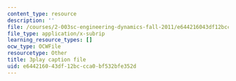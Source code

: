 ```yaml
---
content_type: resource
description: ''
file: /courses/2-003sc-engineering-dynamics-fall-2011/e644216043df12bccca0bf532bfe352d_cd8lDtAtJbE.srt
file_type: application/x-subrip
learning_resource_types: []
ocw_type: OCWFile
resourcetype: Other
title: 3play caption file
uid: e6442160-43df-12bc-cca0-bf532bfe352d
---
```

